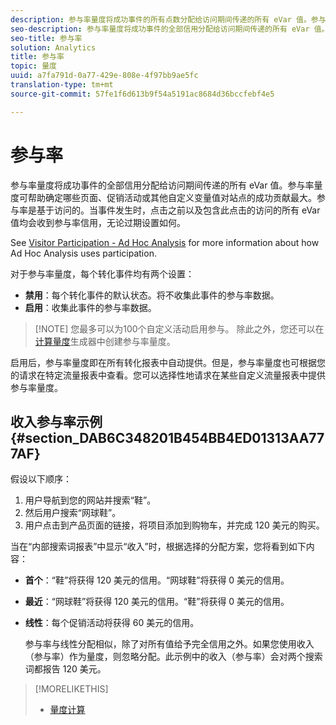 ```yaml
---
description: 参与率量度将成功事件的所有点数分配给访问期间传递的所有 eVar 值。参与率量度可帮助确定哪些页面、促销活动或其他自定义变量值对站点的成功贡献最大。参与率是基于访问的。当事件发生时，点击之前以及包含此点击的访问的所有 eVar 值均会收到参与率信用，无论过期设置如何。
seo-description: 参与率量度将成功事件的全部信用分配给访问期间传递的所有 eVar 值。参与率量度可帮助确定哪些页面、促销活动或其他自定义变量值对站点的成功贡献最大。参与率是基于访问的。当事件发生时，点击之前以及包含此点击的访问的所有 eVar 值均会收到参与率信用，无论过期设置如何。
seo-title: 参与率
solution: Analytics
title: 参与率
topic: 量度
uuid: a7fa791d-0a77-429e-808e-4f97bb9ae5fc
translation-type: tm+mt
source-git-commit: 57fe1f6d613b9f54a5191ac8684d36bccfebf4e5

---
```



# 参与率

参与率量度将成功事件的全部信用分配给访问期间传递的所有 eVar 值。参与率量度可帮助确定哪些页面、促销活动或其他自定义变量值对站点的成功贡献最大。参与率是基于访问的。当事件发生时，点击之前以及包含此点击的访问的所有 eVar 值均会收到参与率信用，无论过期设置如何。

See [Visitor Participation - Ad Hoc Analysis](/help/components/c-variables/c-metrics/metrics-visitor-participation.md) for more information about how Ad Hoc Analysis uses participation.

对于参与率量度，每个转化事件均有两个设置：

* **禁用**：每个转化事件的默认状态。将不收集此事件的参与率数据。
* **启用**：收集此事件的参与率数据。

> [!NOTE] 您最多可以为100个自定义活动启用参与。 除此之外，您还可以在[计算量度](https://marketing.adobe.com/resources/help/en_US/analytics/calcmetrics/participation_metric.html)生成器中创建参与率量度。

启用后，参与率量度即在所有转化报表中自动提供。但是，参与率量度也可根据您的请求在特定流量报表中查看。您可以选择性地请求在某些自定义流量报表中提供参与率量度。

## 收入参与率示例 {#section_DAB6C348201B454BB4ED01313AA777AF}

假设以下顺序：

1. 用户导航到您的网站并搜索“鞋”。
1. 然后用户搜索“网球鞋”。
1. 用户点击到产品页面的链接，将项目添加到购物车，并完成 120 美元的购买。

当在“内部搜索词报表”中显示“收入”时，根据选择的分配方案，您将看到如下内容：

* **首个**：“鞋”将获得 120 美元的信用。“网球鞋”将获得 0 美元的信用。
* **最近**：“网球鞋”将获得 120 美元的信用。“鞋”将获得 0 美元的信用。
* **线性**：每个促销活动将获得 60 美元的信用。

   参与率与线性分配相似，除了对所有值给予完全信用之外。如果您使用收入（参与率）作为量度，则忽略分配。此示例中的收入（参与率）会对两个搜索词都报告 120 美元。

>[!MORELIKETHIS]
>
>* [量度计算](/help/components/c-variables/c-metrics/metrics-calculations.md)

